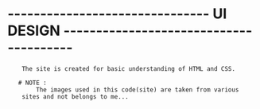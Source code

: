 # ------------------------------- UI DESIGN ---------------------------------------


        The site is created for basic understanding of HTML and CSS.
        
       # NOTE :
            The images used in this code(site) are taken from various 
        sites and not belongs to me... 
        
        
